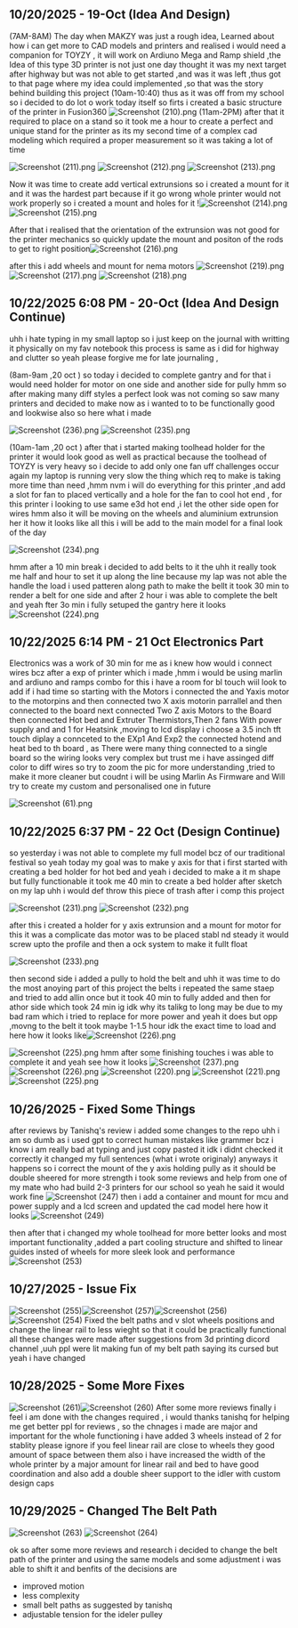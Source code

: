 <!--
  ===================    !!READ THIS NOTICE!!   ====================
  DO NOT edit this file manually. Your changes WILL BE OVERWRITTEN!
  This journal is auto generated and updated by Hack Club Blueprint.
  To edit this file, please edit your journal entries on Blueprint.
  ==================================================================
-->

## 10/20/2025 - 19-Oct (Idea And Design)  

(7AM-8AM)
The day when MAKZY was just a rough idea, Learned about how i can get more to CAD models and printers and realised i would need a companion for TOYZY , it will work on Ardiuno Mega and Ramp shield ,the Idea of this type 3D printer is not just one day thought it was my next target after highway but was not able to get started ,and was it was left ,thus got to that page where my idea could implemented ,so that was the story behind building this project
(10am-10:40)
thus as it was off from my school so i decided to do lot o work today itself so firts i created a basic structure of the printer in Fusion360
![Screenshot (210).png](https://blueprint.hackclub.com/user-attachments/blobs/proxy/eyJfcmFpbHMiOnsiZGF0YSI6MzYwOSwicHVyIjoiYmxvYl9pZCJ9fQ==--dff59453d09e1c99cdfbf772b372f421e983194f/Screenshot%20(210).png)
(11am-2PM)
after that it required to place on a stand so it took me a hour to create a perfect and unique stand for the printer as its my second time of a complex cad modeling which required a proper measurement so it was taking a lot of time

![Screenshot (211).png](https://blueprint.hackclub.com/user-attachments/blobs/proxy/eyJfcmFpbHMiOnsiZGF0YSI6MzYxNiwicHVyIjoiYmxvYl9pZCJ9fQ==--76bac131566bdaf3c052c1ef1b9b81c89cb92e37/Screenshot%20(211).png)
![Screenshot (212).png](https://blueprint.hackclub.com/user-attachments/blobs/proxy/eyJfcmFpbHMiOnsiZGF0YSI6MzYxNCwicHVyIjoiYmxvYl9pZCJ9fQ==--c6e911a8c50e18008e2dbd4494ab8b4e059966e1/Screenshot%20(212).png)
![Screenshot (213).png](https://blueprint.hackclub.com/user-attachments/blobs/proxy/eyJfcmFpbHMiOnsiZGF0YSI6MzYxNSwicHVyIjoiYmxvYl9pZCJ9fQ==--ebb9a46620c34fa2f00edf6a9d8372cb030e114e/Screenshot%20(213).png)

 Now it was time to create add vertical extrunsions so i created a mount for it and it was the hardest part because if it go wrong whole printer would not work properly so i created a mount and holes for it !![Screenshot (214).png](https://blueprint.hackclub.com/user-attachments/blobs/proxy/eyJfcmFpbHMiOnsiZGF0YSI6MzYxOCwicHVyIjoiYmxvYl9pZCJ9fQ==--5981dd81bfdec2cb6ca1b11996befcc27f2f14ef/Screenshot%20(214).png)
![Screenshot (215).png](https://blueprint.hackclub.com/user-attachments/blobs/proxy/eyJfcmFpbHMiOnsiZGF0YSI6MzYxNywicHVyIjoiYmxvYl9pZCJ9fQ==--e25dd0904772a4e65f16b1fb0ff711cef52a27b9/Screenshot%20(215).png)

After that i realised that the orientation of the extrunsion was not good for the printer mechanics so quickly update the mount and positon of the rods to get to right position![Screenshot (216).png](https://blueprint.hackclub.com/user-attachments/blobs/proxy/eyJfcmFpbHMiOnsiZGF0YSI6MzYxOSwicHVyIjoiYmxvYl9pZCJ9fQ==--a117bdc8f70c7d916cd434908938f5a136eb7f03/Screenshot%20(216).png)

after this i add wheels and mount for nema motors ![Screenshot (219).png](https://blueprint.hackclub.com/user-attachments/blobs/proxy/eyJfcmFpbHMiOnsiZGF0YSI6MzYyMSwicHVyIjoiYmxvYl9pZCJ9fQ==--1114fb0d3d6a61076727b9707a6dfb2ba5dacd2e/Screenshot%20(219).png)
![Screenshot (217).png](https://blueprint.hackclub.com/user-attachments/blobs/proxy/eyJfcmFpbHMiOnsiZGF0YSI6MzYyMCwicHVyIjoiYmxvYl9pZCJ9fQ==--77d54a58e76224bee37d8cb9e3a1e1a1290ce007/Screenshot%20(217).png)
![Screenshot (218).png](https://blueprint.hackclub.com/user-attachments/blobs/proxy/eyJfcmFpbHMiOnsiZGF0YSI6MzYyMiwicHVyIjoiYmxvYl9pZCJ9fQ==--4f33cd9f0cfad4b967d499d42f23ed527b9de00f/Screenshot%20(218).png)

  

## 10/22/2025 6:08 PM - 20-Oct (Idea And Design Continue)   

uhh i hate typing in my small laptop so i just keep on the journal with writting it physically on my fav notebook this process is same as i did for highway and clutter so yeah please forgive me for late journaling ,

(8am-9am ,20 oct )
so today i decided to complete gantry and for that i would need holder for motor on one side and another side for pully hmm so after making many diff styles a perfect look was not coming so saw many printers and decided to make now as i wanted to to be functionally good and lookwise also so here what i made

 ![Screenshot (236).png](https://blueprint.hackclub.com/user-attachments/blobs/proxy/eyJfcmFpbHMiOnsiZGF0YSI6NDM1OSwicHVyIjoiYmxvYl9pZCJ9fQ==--67159f61cd8d001e96774fdacecf1f447d761449/Screenshot%20(236).png)
![Screenshot (235).png](https://blueprint.hackclub.com/user-attachments/blobs/proxy/eyJfcmFpbHMiOnsiZGF0YSI6NDM2MCwicHVyIjoiYmxvYl9pZCJ9fQ==--4b0b8867b13aaadacd8419484c779ddd94a5be3b/Screenshot%20(235).png)

(10am-1am ,20 oct ) 
after that i started making toolhead holder for the printer it would look good as well as practical because the toolhead of TOYZY is very heavy so i decide to add only one fan uff challenges occur again my laptop is running very slow the thing which req to make is taking more time than need ,hmm nvm i will do everything for this printer ,and add a slot for fan to placed vertically and a hole for the fan to cool hot end , for this printer i looking to use same e3d hot end ,i let the other side open for wires hmm also it will be moving on the wheels and aluminium extrunsion her it how it looks like all this i will be add to the main model for a final look of the day 

![Screenshot (234).png](https://blueprint.hackclub.com/user-attachments/blobs/proxy/eyJfcmFpbHMiOnsiZGF0YSI6NDM2MiwicHVyIjoiYmxvYl9pZCJ9fQ==--5d40a32d021a03ff131f88e6c2e706da714e5935/Screenshot%20(234).png)
  
hmm after a 10 min break i decided to add belts to it the uhh it really took me half and hour to set it up along the line because my lap was not able the handle the load i used patteren along path to make the bellt it took 30 min to render a belt for one side and after 2 hour i was able to complete the belt and yeah fter 3o min i fully setuped the gantry here it looks
![Screenshot (224).png](https://blueprint.hackclub.com/user-attachments/blobs/proxy/eyJfcmFpbHMiOnsiZGF0YSI6NDM2NiwicHVyIjoiYmxvYl9pZCJ9fQ==--c3858ad4901b3b775cb0031a6c8e7e2e3dc69c38/Screenshot%20(224).png)
   

## 10/22/2025 6:14 PM - 21 Oct Electronics Part   

Electronics was a work of 30 min for me as i knew how would i connect wires bcz after a exp of printer which i made ,hmm i would be using marlin and ardiuno and ramps combo for this i have a room for bl touch wiil look to add if i had time so starting with the Motors i connected the and Yaxis motor to the motorpins and then connected two X axis motorin parrallel and then connected to the board next connected Two Z axis Motors to the Board then connected Hot bed and Extruter Thermistors,Then 2 fans With power supply and and 1 for Heatsink ,moving to lcd display i choose a 3.5 inch tft touch diplay a connceted to the EXp1 And Exp2 the connected hotend and heat bed to th board , as There were many thing connected to a single board so the wiring looks very complex but trust me i have assinged diff color to diff wires so try to zoom the pic for more understanding ,tried to make it more cleaner but coudnt i will be using Marlin As Firmware and Will try to create my custom and personalised one in future

  ![Screenshot (61).png](https://blueprint.hackclub.com/user-attachments/blobs/proxy/eyJfcmFpbHMiOnsiZGF0YSI6NDM2OCwicHVyIjoiYmxvYl9pZCJ9fQ==--805c4d5ea663758cfc608d1673144fee8edeb41e/Screenshot%20(61).png)
  

## 10/22/2025 6:37 PM - 22 Oct (Design Continue)  

so yesterday i was not able to complete my full model bcz of our traditional festival so yeah today my goal was to make y axis for that i first started with creating a bed holder for hot bed and yeah i decided to make a it m shape but fully functionable it took me 40 min to create a bed holder after sketch on my lap uhh i would def throw this piece of trash after i comp this project 

![Screenshot (231).png](https://blueprint.hackclub.com/user-attachments/blobs/proxy/eyJfcmFpbHMiOnsiZGF0YSI6NDM3MiwicHVyIjoiYmxvYl9pZCJ9fQ==--de0b248eb53f1ec250f3317d46c2d02947a2cc17/Screenshot%20(231).png)
![Screenshot (232).png](https://blueprint.hackclub.com/user-attachments/blobs/proxy/eyJfcmFpbHMiOnsiZGF0YSI6NDM3NywicHVyIjoiYmxvYl9pZCJ9fQ==--c2e7e2dc6676dba99746a527cab04086b17498fe/Screenshot%20(232).png)

after this i created a holder for y axis extrunsion and a mount for motor for this it was a complicate das motor was to be placed stabl nd steady it would screw upto the profile and then a ock system to make it fullt float 

![Screenshot (233).png](https://blueprint.hackclub.com/user-attachments/blobs/proxy/eyJfcmFpbHMiOnsiZGF0YSI6NDM3MywicHVyIjoiYmxvYl9pZCJ9fQ==--80716671e77699f6a304ecbd86612fdb88d574b4/Screenshot%20(233).png)
 
then second side i added a pully to hold the belt and uhh it was time to do the most anoying part of this project the belts i repeated the same staep and tried to add allin once but it took 40 min to fully added and then for athor side which took 24 min ig idk why its talikg to long may be due to my bad ram which i tried to replace for more power and yeah it does but opp ,movng to the belt it took maybe 1-1.5 hour idk the exact time to load and here how it looks like![Screenshot (226).png](https://blueprint.hackclub.com/user-attachments/blobs/proxy/eyJfcmFpbHMiOnsiZGF0YSI6NDM4MSwicHVyIjoiYmxvYl9pZCJ9fQ==--fff71c426a1e5fd48d108e26e7285b99a599548a/Screenshot%20(226).png)

![Screenshot (225).png](https://blueprint.hackclub.com/user-attachments/blobs/proxy/eyJfcmFpbHMiOnsiZGF0YSI6NDM3OSwicHVyIjoiYmxvYl9pZCJ9fQ==--5a0966655e7b13c2bc119cf9fe32ca7775118ba1/Screenshot%20(225).png)
 hmm after some finishing touches i was able to complete it and yeah see how it looks
![Screenshot (237).png](https://blueprint.hackclub.com/user-attachments/blobs/proxy/eyJfcmFpbHMiOnsiZGF0YSI6NDM4NiwicHVyIjoiYmxvYl9pZCJ9fQ==--129a8f602db58a4df12bd48853124a562cbf471d/Screenshot%20(237).png)
![Screenshot (226).png](https://blueprint.hackclub.com/user-attachments/blobs/proxy/eyJfcmFpbHMiOnsiZGF0YSI6NDM5MCwicHVyIjoiYmxvYl9pZCJ9fQ==--649f109d4a81c7bd121ba963e1a766945c4ab9f6/Screenshot%20(226).png)
![Screenshot (220).png](https://blueprint.hackclub.com/user-attachments/blobs/proxy/eyJfcmFpbHMiOnsiZGF0YSI6NDM4NywicHVyIjoiYmxvYl9pZCJ9fQ==--be23e80857218e98e423cbaa2b78c177d71172f6/Screenshot%20(220).png)
![Screenshot (221).png](https://blueprint.hackclub.com/user-attachments/blobs/proxy/eyJfcmFpbHMiOnsiZGF0YSI6NDM4OSwicHVyIjoiYmxvYl9pZCJ9fQ==--c991264813f613e6c0134dca1fcf5259a92e4137/Screenshot%20(221).png)
![Screenshot (225).png](https://blueprint.hackclub.com/user-attachments/blobs/proxy/eyJfcmFpbHMiOnsiZGF0YSI6NDM4OCwicHVyIjoiYmxvYl9pZCJ9fQ==--591c08cf6bf527075f70448ab2c2eb53f727ebd5/Screenshot%20(225).png)
  

## 10/26/2025 - Fixed Some Things  

after reviews by Tanishq's review i added some changes to the repo uhh i am so dumb as i used gpt to correct human mistakes like grammer bcz i know i am really bad at typing and just copy pasted it idk i didnt checked it correctly it changed my full sentences (what i wrote originaly) anyways it happens 
so i correct the mount of the y axis holding pully as it should be double sheered for more strength i took some reviews and help from one of my mate who had build 2-3 printers for our school so yeah he said it would work fine 
![Screenshot (247)](https://blueprint.hackclub.com/user-attachments/blobs/proxy/eyJfcmFpbHMiOnsiZGF0YSI6NTY0NSwicHVyIjoiYmxvYl9pZCJ9fQ==--be62d8e9827f198e71288bf3d5862a336f9de475/Screenshot%20(247).png)
then i add a container and mount for mcu and power supply and a lcd screen and updated the cad model here how it looks ![Screenshot (249)](https://blueprint.hackclub.com/user-attachments/blobs/proxy/eyJfcmFpbHMiOnsiZGF0YSI6NTY0NiwicHVyIjoiYmxvYl9pZCJ9fQ==--6701d0a9efc76dab4ce1c49033c53f2c438091e0/Screenshot%20(249).png)

then after that i changed my whole toolhead for more better looks and most important functionality ,added a part cooling structure and shifted to linear guides insted of wheels for more sleek look and performance![Screenshot (253)](https://blueprint.hackclub.com/user-attachments/blobs/proxy/eyJfcmFpbHMiOnsiZGF0YSI6NTY0NywicHVyIjoiYmxvYl9pZCJ9fQ==--6546f465604c51bc3df237240f589948d3a0e651/Screenshot%20(253).png)

  

## 10/27/2025 - Issue Fix  

![Screenshot (255)](https://blueprint.hackclub.com/user-attachments/blobs/proxy/eyJfcmFpbHMiOnsiZGF0YSI6NTg5MiwicHVyIjoiYmxvYl9pZCJ9fQ==--7e1218bdb8fa2f79c6b3678b9e1a2d8336610f42/Screenshot%20(255).png)![Screenshot (257)](https://blueprint.hackclub.com/user-attachments/blobs/proxy/eyJfcmFpbHMiOnsiZGF0YSI6NTg5MywicHVyIjoiYmxvYl9pZCJ9fQ==--7f518c9cd297e2e307e23b076f05756d6883ffa8/Screenshot%20(257).png)![Screenshot (256)](https://blueprint.hackclub.com/user-attachments/blobs/proxy/eyJfcmFpbHMiOnsiZGF0YSI6NTg5MSwicHVyIjoiYmxvYl9pZCJ9fQ==--1a903e5b6c98dcfc40b311bb52e9051f6771eba5/Screenshot%20(256).png)![Screenshot (254)](https://blueprint.hackclub.com/user-attachments/blobs/proxy/eyJfcmFpbHMiOnsiZGF0YSI6NTg5NCwicHVyIjoiYmxvYl9pZCJ9fQ==--c4c304bedaff736e9c244d5a7d044da24ef60c7b/Screenshot%20(254).png)
 Fixed the belt paths and v slot wheels positions and change the linear rail to less wieght so that it could be practically functional all these changes were made after suggestions from 3d printing dicord channel ,uuh ppl were lit making fun of my belt path saying its cursed but yeah i have changed
   

## 10/28/2025 - Some More Fixes   

![Screenshot (261)](https://blueprint.hackclub.com/user-attachments/blobs/proxy/eyJfcmFpbHMiOnsiZGF0YSI6NjE5OSwicHVyIjoiYmxvYl9pZCJ9fQ==--77abfba89c2e7511cf6ff0977d8c9ec9e398a721/Screenshot%20(261).png)![Screenshot (260)](https://blueprint.hackclub.com/user-attachments/blobs/proxy/eyJfcmFpbHMiOnsiZGF0YSI6NjIwMSwicHVyIjoiYmxvYl9pZCJ9fQ==--0a3d4eeff4f53daccbbe9e8bdf6bf8fb1ec4b0df/Screenshot%20(260).png)
 After some more reviews finally i feel i am done with the changes required , i would thanks tanishq for helping me get better ppl for reviews , so the chnages i made are major and important for the whole functioning i have added 3 wheels instead of 2 for stablity please ignore if you feel linear rail are close to wheels they good amount of space between them also i have increased the width of the whole printer by a major amount for linear rail and bed to have good coordination and also add a double sheer support to the idler with custom design caps   

## 10/29/2025 - Changed The Belt Path  

![Screenshot (263)](https://blueprint.hackclub.com/user-attachments/blobs/proxy/eyJfcmFpbHMiOnsiZGF0YSI6NjQ2MCwicHVyIjoiYmxvYl9pZCJ9fQ==--98bd614bd59c442d40a8d166a16eaca53c837e5e/Screenshot%20(263).png)
![Screenshot (264)](https://blueprint.hackclub.com/user-attachments/blobs/proxy/eyJfcmFpbHMiOnsiZGF0YSI6NjQ2MiwicHVyIjoiYmxvYl9pZCJ9fQ==--69b007e06dc6e1c438e736f326a2997dcf5c5f22/Screenshot%20(264).png)


ok so after some more reviews and research i decided to change the belt path of the printer and using the same models and some adjustment i was able to shift it and benfits of the decisions are

- improved motion
- less complexity
- small belt paths as suggested by tanishq 
- adjustable tension for the ideler pulley  


